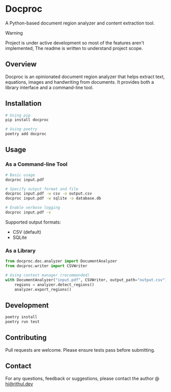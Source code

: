 # Docproc

A Python-based document region analyzer and content extraction tool.

> [!WARNING]  
> Project is under active development so most of the features aren't implemented, The readme is written to understand project scope.

## Overview

Docproc is an opinionated document region analyzer that helps extract text, equations, images and handwriting from documents. It provides both a library interface and a command-line tool.

## Installation

```bash
# Using pip
pip install docproc

# Using poetry
poetry add docproc
```

## Usage

### As a Command-line Tool

```bash
# Basic usage
docproc input.pdf

# Specify output format and file
docproc input.pdf -w csv -o output.csv
docproc input.pdf -w sqlite -o database.db

# Enable verbose logging
docproc input.pdf -v
```

Supported output formats:

- CSV (default)
- SQLite

### As a Library

```python
from docproc.doc.analyzer import DocumentAnalyzer
from docproc.writer import CSVWriter

# Using context manager (recommended)
with DocumentAnalyzer("input.pdf", CSVWriter, output_path="output.csv") as analyzer:
    regions = analyzer.detect_regions()
    analyzer.export_regions()
```

## Development

```bash
poetry install
poetry run test
```

## Contributing

Pull requests are welcome. Please ensure tests pass before submitting.

## Contact

For any questions, feedback or suggestions, please contact the author @ [hi@rithul.dev](mailto:hi@rithul.dev)

